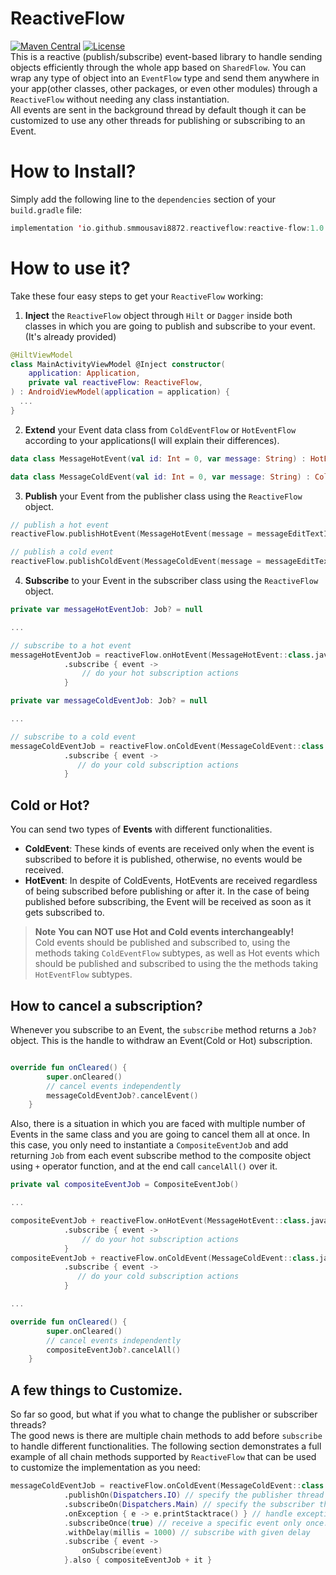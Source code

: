 # ReactiveFlow
[![Maven Central](https://img.shields.io/maven-central/v/io.github.smmousavi8872.reactiveflow/reactive-flow.svg?color=brightgreen)](https://search.maven.org/artifact/io.github.smmousavi8872.reactiveflow/reactive-flow)
[![License](https://img.shields.io/badge/License-Apache_2.0-blue.svg)](https://opensource.org/licenses/Apache-2.0)
<br/>This is a reactive (publish/subscribe) event-based library to handle sending objects efficiently through the whole app based on `SharedFlow`. You can wrap any type of object into an `EventFlow` type and send them anywhere in your app(other classes, other packages, or even other modules) through a `ReactiveFlow` without needing any
class instantiation.<br/>
All events are sent in the background thread by default though it can be customized to use any other threads for publishing or subscribing to an Event.

# How to Install?
Simply add the following line to the `dependencies` section of your `build.gradle` file:

```kotlin
implementation 'io.github.smmousavi8872.reactiveflow:reactive-flow:1.0.1.6'
```

# How to use it?
Take these four easy steps to get your `ReactiveFlow` working:
1. **Inject** the `ReactiveFlow` object through `Hilt` or `Dagger` inside both classes in which you are going to publish and subscribe to your event.(It's already provided)

```kotlin
@HiltViewModel
class MainActivityViewModel @Inject constructor(
    application: Application,
    private val reactiveFlow: ReactiveFlow,
) : AndroidViewModel(application = application) {
  ...
}
```

2. **Extend** your Event data class from `ColdEventFlow` or `HotEventFlow` according to your applications(I will explain their differences).

```kotlin
data class MessageHotEvent(val id: Int = 0, var message: String) : HotEventFlow()
```

``` kotlin
data class MessageColdEvent(val id: Int = 0, var message: String) : ColdEventFlow()
```

3. **Publish** your Event from the publisher class using the `ReactiveFlow` object.
```kotlin
// publish a hot event
reactiveFlow.publishHotEvent(MessageHotEvent(message = messageEditTextInput.value))
```
```kotlin
// publish a cold event
reactiveFlow.publishColdEvent(MessageColdEvent(message = messageEditTextInput.value))
```
4. **Subscribe** to your Event in the subscriber class using the `ReactiveFlow` object.
```kotlin
private var messageHotEventJob: Job? = null

...

// subscribe to a hot event
messageHotEventJob = reactiveFlow.onHotEvent(MessageHotEvent::class.java)
            .subscribe { event ->
                // do your hot subscription actions
            }
```

```kotlin
private var messageColdEventJob: Job? = null

...

// subscribe to a cold event
messageColdEventJob = reactiveFlow.onColdEvent(MessageColdEvent::class.java)
            .subscribe { event ->
               // do your cold subscription actions
            }
```

## Cold or Hot?<br/>
You can send two types of **Events** with different functionalities.<br/>
* **ColdEvent**: These kinds of events are received only when the event is subscribed to before it is published, otherwise, no events would be received.<br/>
* **HotEvent**: In despite of ColdEvents, HotEvents are received regardless of being subscribed before publishing or after it. In the case of being published before subscribing, the Event will be received as soon as it gets subscribed to.

> **Note**
**You can NOT use Hot and Cold events interchangeably!** <br/> Cold events should be published and subscribed to, using the methods taking `ColdEventFlow` subtypes, as well as Hot events which should be published and subscribed to using the the methods taking `HotEventFlow` subtypes.

## How to cancel a subscription?
Whenever you subscribe to an Event, the `subscribe` method returns a `Job?` object. This is the handle to withdraw an Event(Cold or Hot) subscription.

```kotlin

override fun onCleared() {
        super.onCleared()
        // cancel events independently
        messageColdEventJob?.cancelEvent()
    }

```
Also, there is a situation in which you are faced with multiple number of Events in the same class and you are going to cancel them all at once. In this case, you only need to instantiate a `CompositeEventJob` and add returning `Job` from each event subscribe method to the composite object using `+` operator function, and at the end call `cancelAll()` over it. 

```kotlin
private val compositeEventJob = CompositeEventJob()

...

compositeEventJob + reactiveFlow.onHotEvent(MessageHotEvent::class.java)
            .subscribe { event ->
                // do your hot subscription actions
            }
compositeEventJob + reactiveFlow.onColdEvent(MessageColdEvent::class.java)
            .subscribe { event ->
               // do your cold subscription actions
            }

...

override fun onCleared() {
        super.onCleared()
        // cancel events independently
        compositeEventJob?.cancelAll()
    }

```
## A few things to Customize.
So far so good, but what if you what to change the publisher or subscriber threads?</br>The good news is there are multiple chain methods to add before `subscribe` to handle different functionalities. The following section demonstrates a full example of all chain methods supported by `ReactiveFlow` that can be used to customize the implementation as you need:
```kotlin
messageColdEventJob = reactiveFlow.onColdEvent(MessageColdEvent::class.java)
            .publishOn(Dispatchers.IO) // specify the publisher thread
            .subscribeOn(Dispatchers.Main) // specify the subscriber thread
            .onException { e -> e.printStacktrace() } // handle exception 
            .subscribeOnce(true) // receive a specific event only once.
            .withDelay(millis = 1000) // subscribe with given delay
            .subscribe { event ->
                onSubscribe(event)
            }.also { compositeEventJob + it }

```
